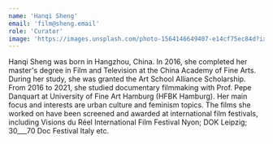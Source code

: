 ```yaml
---
name: 'Hanqi Sheng'
email: 'film@sheng.email'
role: 'Curator'
image: 'https://images.unsplash.com/photo-1564146649407-e14cf75ec84d?ixlib=rb-4.0.3&ixid=M3wxMjA3fDB8MHx0b3BpYy1mZWVkfDE1NXxobWVudlFoVW14TXx8ZW58MHx8fHx8&auto=format&fit=crop&w=800&q=60'
---
```


Hanqi Sheng was born in Hangzhou, China. In 2016, she completed her master's degree in Film and Television at the China Academy of Fine Arts. During her study, she was granted the Art School Alliance Scholarship. From 2016 to 2021, she studied documentary filmmaking with Prof. Pepe Danquart at University of Fine Art Hamburg (HFBK Hamburg). Her main focus and interests are urban culture and feminism topics. The films she worked on have been screened and awarded at international film festivals, including Visions du Réel International Film Festival Nyon; DOK Leipzig; 30___70 Doc Festival Italy etc.